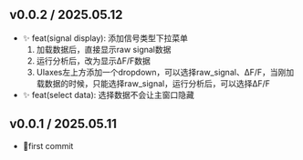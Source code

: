 ## v0.0.2 / 2025.05.12
- ✨ feat(signal display): 添加信号类型下拉菜单
    1. 加载数据后，直接显示raw signal数据
    2. 运行分析后，改为显示ΔF/F数据
    3. UIaxes左上方添加一个dropdown，可以选择raw_signal、ΔF/F，当刚加载数据的时候，只能选择raw_signal，运行分析后，可以选择ΔF/F
- ✨ feat(select data): 选择数据不会让主窗口隐藏

## v0.0.1 / 2025.05.11

- 🎉first commit
